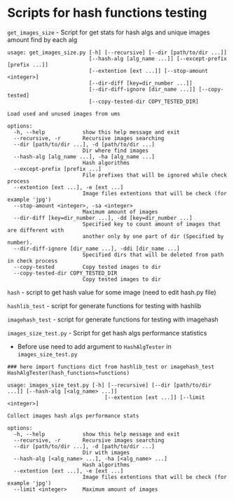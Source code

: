 # Scripts for hash functions testing

`get_images_size` - Script for get stats for hash algs and unique images amount find by each alg

```shell
usage: get_images_size.py [-h] [--recursive] [--dir [path/to/dir ...]]
                          [--hash-alg [alg_name ...]] [--except-prefix [prefix ...]]
                          [--extention [ext ...]] [--stop-amount <integer>]
                          [--dir-diff [key=dir_number ...]]
                          [--dir-diff-ignore [dir_name ...]] [--copy-tested]
                          [--copy-tested-dir COPY_TESTED_DIR]

Load used and unused images from ums

options:
  -h, --help            show this help message and exit
  --recursive, -r       Recursive images searching
  --dir [path/to/dir ...], -d [path/to/dir ...]
                        Dir where find images
  --hash-alg [alg_name ...], -ha [alg_name ...]
                        Hash algorithms
  --except-prefix [prefix ...]
                        File prefixes that will be ignored while check process
  --extention [ext ...], -e [ext ...]
                        Image files extentions that will be check (for example 'jpg')
  --stop-amount <integer>, -sa <integer>
                        Maximum amount of images
  --dir-diff [key=dir_number ...], -dd [key=dir_number ...]
                        Specified key to count amount of images that are different with
                        another only by one part of dir (Specified by number).
  --dir-diff-ignore [dir_name ...], -ddi [dir_name ...]
                        Specified dirs that will be deleted from path in check process
  --copy-tested         Copy tested images to dir
  --copy-tested-dir COPY_TESTED_DIR
                        Copy tested images to dir
```

`hash` - script to get hash value for some image (need to edit hash.py file)

`hashlib_test` - script for generate functions for testing with hashlib

`imagehash_test` - script for generate functions for testing with imagehash

`images_size_test.py` - Script for get hash algs performance statistics

- Before use need to add argument to `HashAlgTester` in `images_size_test.py`
```shell
### here import functions dict from hashlib_test or imagehash_test
HashAlgTester(hash_functions=functions)
```

```shell
usage: images_size_test.py [-h] [--recursive] [--dir [path/to/dir ...]] [--hash-alg [<alg_name> ...]]
                               [--extention [ext ...]] [--limit <integer>]

Collect images hash algs performance stats

options:
  -h, --help            show this help message and exit
  --recursive, -r       Recursive images searching
  --dir [path/to/dir ...], -d [path/to/dir ...]
                        Dir with images
  --hash-alg [<alg_name> ...], -ha [<alg_name> ...]
                        Hash algorithms
  --extention [ext ...], -e [ext ...]
                        Image files extentions that will be check (for example 'jpg')
  --limit <integer>     Maximum amount of images
```